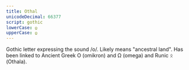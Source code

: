 ```yaml
---
title: Othal
unicodeDecimal: 66377
script: gothic
lowerCase: 𐍉
upperCase: 𐍉
---
```


Gothic letter expressing the sound /o/. Likely means "ancestral land". Has been linked to Ancient Greek Ο (omikron) and Ω (omega) and  Runic ᛟ (Othala).
